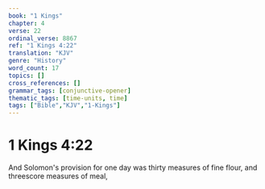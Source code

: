 ```yaml
---
book: "1 Kings"
chapter: 4
verse: 22
ordinal_verse: 8867
ref: "1 Kings 4:22"
translation: "KJV"
genre: "History"
word_count: 17
topics: []
cross_references: []
grammar_tags: [conjunctive-opener]
thematic_tags: [time-units, time]
tags: ["Bible","KJV","1-Kings"]
---
```


# 1 Kings 4:22

And Solomon's provision for one day was thirty measures of fine flour, and threescore measures of meal,

